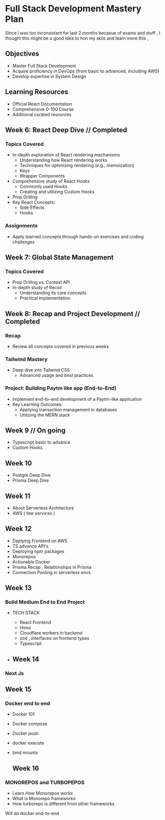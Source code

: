 # Full Stack Development Mastery Plan
Since i was too inconsistant for last 2 months becasue of exams and stuff , I thought this might be a good idea to hon my skils and learn more this ,
## Objectives
- Master Full Stack Development
- Acquire proficiency in DevOps (from basic to advanced, including AWS)
- Develop expertise in System Design

## Learning Resources
- Official React Documentation
- Comprehensive 0-100 Course
- Additional curated resources

## Week 6: React Deep Dive // Completed

### Topics Covered
- In-depth exploration of React rendering mechanisms
  - Understanding how React rendering works
  - Techniques for optimizing rendering (e.g., memoization)
  - Keys
  - Wrapper Components
- Comprehensive study of React Hooks
  - Commonly used Hooks
  - Creating and utilizing Custom Hooks
- Prop Drilling
- Key React Concepts:
  - Side Effects
  - Hooks

### Assignments
- Apply learned concepts through hands-on exercises and coding challenges

## Week 7: Global State Management

### Topics Covered
- Prop Drilling vs. Context API
- In-depth study of Recoil
  - Understanding its core concepts
  - Practical implementation

## Week 8: Recap and Project Development // Completed

### Recap
- Review all concepts covered in previous weeks

### Tailwind Mastery
- Deep dive into Tailwind CSS
  - Advanced usage and best practices

### Project: Building Paytm like app (End-to-End) 
- Implement end-to-end development of a Paytm-like application
- Key Learning Outcomes:
  - Applying transaction management in databases
  - Utilizing the MERN stack 


## Week 9 // On going
  
  - Typescript basic to advance 
  - Custom Hooks


## Week 10 
  - Postgre Deep Dive
  - Prisma Deep Dive


## Week 11 
- About Serverless Architecture
- AWS ( few services )
  

## Week 12 
- Deplying Frontend on AWS
- TS advance API's
- Deploying npm packages
- Monorepos
- Actionable Docker
- Prisma Recap , Relationships in Prisma
- Connection Pooling in serverless envs

## Week 13 

### Build Medium End to End Project
- TECH STACK
    - React Frontend 
    - Hono
    - Cloudflare workers in backend
    - zod , interfaces on frontend types
    - Typescript
 
- ## Week 14 

### Next Js


## Week 15

### Docker end to end 
- Docker 101
- Docker compose
- Docker push
- docker execute
- bind mounts


  ## Week 16

### MONOREPOS and TURBOPEPOS
- Learn How Monorepos works
- What is Monorepo frameworks
- How turborepo is different from other frameworks


 
 

Will do docker end-to-end
